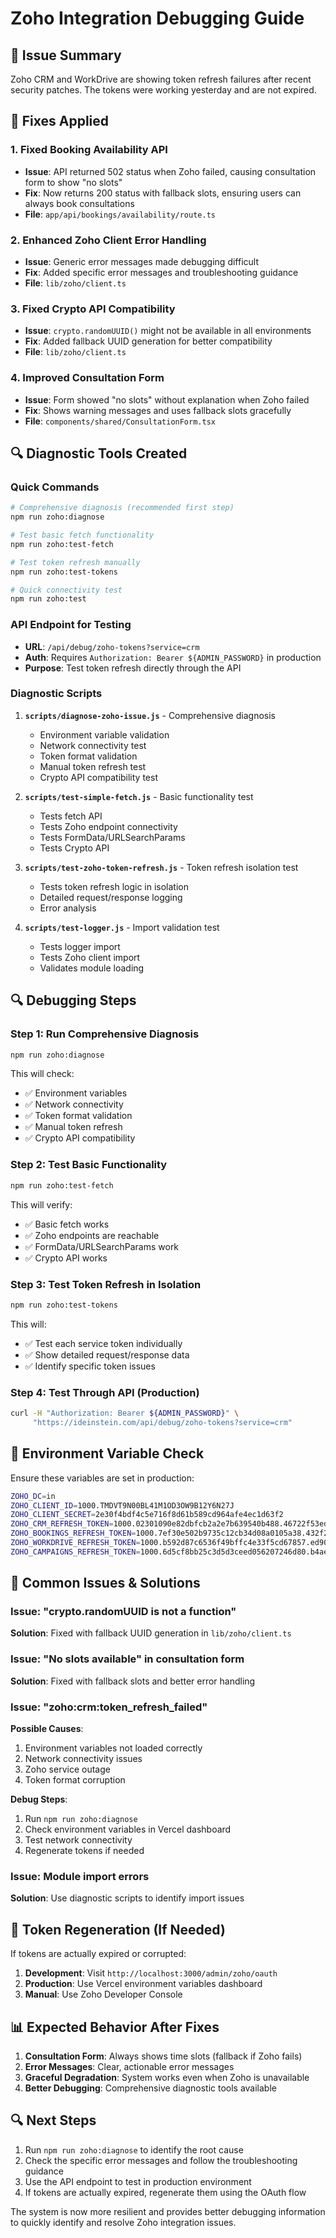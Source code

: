 # Zoho Integration Debugging Guide

## 🚨 Issue Summary
Zoho CRM and WorkDrive are showing token refresh failures after recent security patches. The tokens were working yesterday and are not expired.

## 🔧 Fixes Applied

### 1. Fixed Booking Availability API
- **Issue**: API returned 502 status when Zoho failed, causing consultation form to show "no slots"
- **Fix**: Now returns 200 status with fallback slots, ensuring users can always book consultations
- **File**: `app/api/bookings/availability/route.ts`

### 2. Enhanced Zoho Client Error Handling
- **Issue**: Generic error messages made debugging difficult
- **Fix**: Added specific error messages and troubleshooting guidance
- **File**: `lib/zoho/client.ts`

### 3. Fixed Crypto API Compatibility
- **Issue**: `crypto.randomUUID()` might not be available in all environments
- **Fix**: Added fallback UUID generation for better compatibility
- **File**: `lib/zoho/client.ts`

### 4. Improved Consultation Form
- **Issue**: Form showed "no slots" without explanation when Zoho failed
- **Fix**: Shows warning messages and uses fallback slots gracefully
- **File**: `components/shared/ConsultationForm.tsx`

## 🔍 Diagnostic Tools Created

### Quick Commands
```bash
# Comprehensive diagnosis (recommended first step)
npm run zoho:diagnose

# Test basic fetch functionality
npm run zoho:test-fetch

# Test token refresh manually
npm run zoho:test-tokens

# Quick connectivity test
npm run zoho:test
```

### API Endpoint for Testing
- **URL**: `/api/debug/zoho-tokens?service=crm`
- **Auth**: Requires `Authorization: Bearer ${ADMIN_PASSWORD}` in production
- **Purpose**: Test token refresh directly through the API

### Diagnostic Scripts

1. **`scripts/diagnose-zoho-issue.js`** - Comprehensive diagnosis
   - Environment variable validation
   - Network connectivity test
   - Token format validation
   - Manual token refresh test
   - Crypto API compatibility test

2. **`scripts/test-simple-fetch.js`** - Basic functionality test
   - Tests fetch API
   - Tests Zoho endpoint connectivity
   - Tests FormData/URLSearchParams
   - Tests Crypto API

3. **`scripts/test-zoho-token-refresh.js`** - Token refresh isolation test
   - Tests token refresh logic in isolation
   - Detailed request/response logging
   - Error analysis

4. **`scripts/test-logger.js`** - Import validation test
   - Tests logger import
   - Tests Zoho client import
   - Validates module loading

## 🔍 Debugging Steps

### Step 1: Run Comprehensive Diagnosis
```bash
npm run zoho:diagnose
```
This will check:
- ✅ Environment variables
- ✅ Network connectivity
- ✅ Token format validation
- ✅ Manual token refresh
- ✅ Crypto API compatibility

### Step 2: Test Basic Functionality
```bash
npm run zoho:test-fetch
```
This will verify:
- ✅ Basic fetch works
- ✅ Zoho endpoints are reachable
- ✅ FormData/URLSearchParams work
- ✅ Crypto API works

### Step 3: Test Token Refresh in Isolation
```bash
npm run zoho:test-tokens
```
This will:
- ✅ Test each service token individually
- ✅ Show detailed request/response data
- ✅ Identify specific token issues

### Step 4: Test Through API (Production)
```bash
curl -H "Authorization: Bearer ${ADMIN_PASSWORD}" \
     "https://ideinstein.com/api/debug/zoho-tokens?service=crm"
```

## 🔧 Environment Variable Check

Ensure these variables are set in production:
```bash
ZOHO_DC=in
ZOHO_CLIENT_ID=1000.TMDVT9N00BL41M1OD3OW9B12Y6N27J
ZOHO_CLIENT_SECRET=2e30f4bdf4c5e716f8d61b589cd964afe4ec1d63f2
ZOHO_CRM_REFRESH_TOKEN=1000.02301090e82dbfcb2a2e7b639540b488.46722f53edef04a3cb0399cd0f820924
ZOHO_BOOKINGS_REFRESH_TOKEN=1000.7ef30e502b9735c12cb34d08a0105a38.432f212160260ff91d42fec4756189d9
ZOHO_WORKDRIVE_REFRESH_TOKEN=1000.b592d87c6536f49bffc4e33f5cd67857.ed90f76c92b02dc4c84225d819907b2d
ZOHO_CAMPAIGNS_REFRESH_TOKEN=1000.6d5cf8bb25c3d5d3ceed056207246d80.b4ae11cb36687f2f29c0437dd0807e92
```

## 🚨 Common Issues & Solutions

### Issue: "crypto.randomUUID is not a function"
**Solution**: Fixed with fallback UUID generation in `lib/zoho/client.ts`

### Issue: "No slots available" in consultation form
**Solution**: Fixed with fallback slots and better error handling

### Issue: "zoho:crm:token_refresh_failed"
**Possible Causes**:
1. Environment variables not loaded correctly
2. Network connectivity issues
3. Zoho service outage
4. Token format corruption

**Debug Steps**:
1. Run `npm run zoho:diagnose`
2. Check environment variables in Vercel dashboard
3. Test network connectivity
4. Regenerate tokens if needed

### Issue: Module import errors
**Solution**: Use diagnostic scripts to identify import issues

## 🔄 Token Regeneration (If Needed)

If tokens are actually expired or corrupted:

1. **Development**: Visit `http://localhost:3000/admin/zoho/oauth`
2. **Production**: Use Vercel environment variables dashboard
3. **Manual**: Use Zoho Developer Console

## 📊 Expected Behavior After Fixes

1. **Consultation Form**: Always shows time slots (fallback if Zoho fails)
2. **Error Messages**: Clear, actionable error messages
3. **Graceful Degradation**: System works even when Zoho is unavailable
4. **Better Debugging**: Comprehensive diagnostic tools available

## 🔍 Next Steps

1. Run `npm run zoho:diagnose` to identify the root cause
2. Check the specific error messages and follow the troubleshooting guidance
3. Use the API endpoint to test in production environment
4. If tokens are actually expired, regenerate them using the OAuth flow

The system is now more resilient and provides better debugging information to quickly identify and resolve Zoho integration issues.